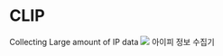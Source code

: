 # CLIP
Collecting Large amount of IP data
<img src="https://user-images.githubusercontent.com/72537190/95629449-efe6b080-0aba-11eb-9178-353386d214de.png"><img>
아이피 정보 수집기
